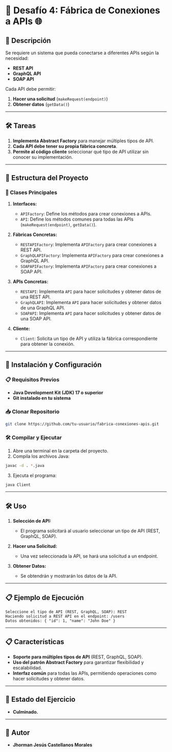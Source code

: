 # 🎯 Desafío 4: Fábrica de Conexiones a APIs 🌐

## 📌 Descripción

Se requiere un sistema que pueda conectarse a diferentes APIs según la necesidad:

- **REST API**
- **GraphQL API**
- **SOAP API**

Cada API debe permitir:

1. **Hacer una solicitud** (`makeRequest(endpoint)`)
2. **Obtener datos** (`getData()`)

---

## 🛠️ Tareas

1. **Implementa Abstract Factory** para manejar múltiples tipos de API.
2. **Cada API debe tener su propia fábrica concreta**.
3. **Permite al código cliente** seleccionar qué tipo de API utilizar sin conocer su implementación.

---

## 🚀 Estructura del Proyecto

### 📂 Clases Principales

1. **Interfaces:**
   - `APIFactory`: Define los métodos para crear conexiones a APIs.
   - `API`: Define los métodos comunes para todas las APIs (`makeRequest(endpoint)`, `getData()`).

2. **Fábricas Concretas:**
   - `RESTAPIFactory`: Implementa `APIFactory` para crear conexiones a REST API.
   - `GraphQLAPIFactory`: Implementa `APIFactory` para crear conexiones a GraphQL API.
   - `SOAPAPIFactory`: Implementa `APIFactory` para crear conexiones a SOAP API.

3. **APIs Concretas:**
   - `RESTAPI`: Implementa `API` para hacer solicitudes y obtener datos de una REST API.
   - `GraphQLAPI`: Implementa `API` para hacer solicitudes y obtener datos de una GraphQL API.
   - `SOAPAPI`: Implementa `API` para hacer solicitudes y obtener datos de una SOAP API.

4. **Cliente:**
   - `Client`: Solicita un tipo de API y utiliza la fábrica correspondiente para obtener la conexión.

---

## 🚀 Instalación y Configuración

### 📋 Requisitos Previos

- **Java Development Kit (JDK) 17 o superior**
- **Git instalado en tu sistema**

### 📥 Clonar Repositorio

```bash
git clone https://github.com/tu-usuario/fabrica-conexiones-apis.git
```

### 🛠️ Compilar y Ejecutar

1. Abre una terminal en la carpeta del proyecto.
2. Compila los archivos Java:

```bash
javac -d . *.java
```

3. Ejecuta el programa:

```bash
java Client
```

---

## 🛠️ Uso

1. **Selección de API:**
   - El programa solicitará al usuario seleccionar un tipo de API (REST, GraphQL, SOAP).

2. **Hacer una Solicitud:**
   - Una vez seleccionada la API, se hará una solicitud a un endpoint.

3. **Obtener Datos:**
   - Se obtendrán y mostrarán los datos de la API.

---

## 📋 Ejemplo de Ejecución

```plaintext
Seleccione el tipo de API (REST, GraphQL, SOAP): REST
Haciendo solicitud a REST API en el endpoint: /users
Datos obtenidos: { "id": 1, "name": "John Doe" }
```

---

## 📋 Características

- **Soporte para múltiples tipos de API** (REST, GraphQL, SOAP).
- **Uso del patrón Abstract Factory** para garantizar flexibilidad y escalabilidad.
- **Interfaz común** para todas las APIs, permitiendo operaciones como hacer solicitudes y obtener datos.

---

## 🚨 Estado del Ejercicio

- **Culminado.**

---

## 👤 Autor

- **Jhorman Jesús Castellanos Morales**